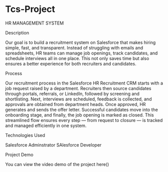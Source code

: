 # Tcs-Project
HR MANAGEMENT SYSTEM 

Description

Our goal is to build a recruitment system on Salesforce that makes hiring simple, fast, and transparent. Instead of struggling with emails and spreadsheets, HR teams can manage job openings, track candidates, and schedule interviews all in one place. This not only saves time but also ensures a better experience for both recruiters and candidates.

Process

Our recruitment process in the Salesforce HR Recruitment CRM starts with a job request raised by a department. Recruiters then source candidates through portals, referrals, or LinkedIn, followed by screening and shortlisting. Next, interviews are scheduled, feedback is collected, and approvals are obtained from department heads. Once approved, HR generates and sends the offer letter. Successful candidates move into the onboarding stage, and finally, the job opening is marked as closed. This streamlined flow ensures every step — from request to closure — is tracked and managed efficiently in one system.

Technologies Used

Salesforce Adminstrator
SAlesforce Developer


Project Demo

You can view the video demo of the project here()

